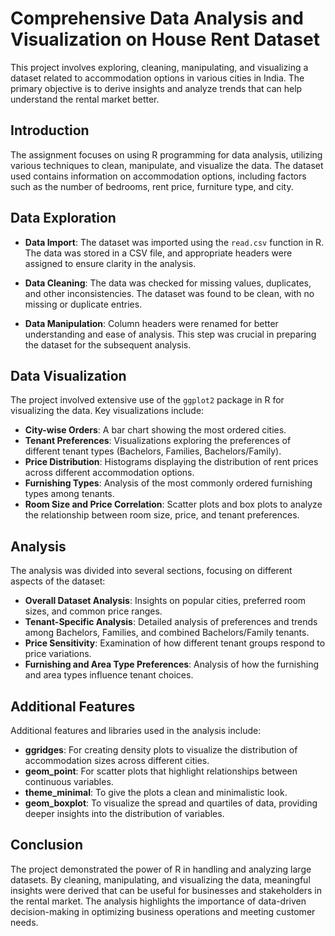 # Comprehensive Data Analysis and Visualization on House Rent Dataset

This project involves exploring, cleaning, manipulating, and visualizing a dataset related to accommodation options in various cities in India. The primary objective is to derive insights and analyze trends that can help understand the rental market better.

## Introduction

The assignment focuses on using R programming for data analysis, utilizing various techniques to clean, manipulate, and visualize the data. The dataset used contains information on accommodation options, including factors such as the number of bedrooms, rent price, furniture type, and city.

## Data Exploration

- **Data Import**: The dataset was imported using the `read.csv` function in R. The data was stored in a CSV file, and appropriate headers were assigned to ensure clarity in the analysis.

- **Data Cleaning**: The data was checked for missing values, duplicates, and other inconsistencies. The dataset was found to be clean, with no missing or duplicate entries.

- **Data Manipulation**: Column headers were renamed for better understanding and ease of analysis. This step was crucial in preparing the dataset for the subsequent analysis.

## Data Visualization

The project involved extensive use of the `ggplot2` package in R for visualizing the data. Key visualizations include:

- **City-wise Orders**: A bar chart showing the most ordered cities.
- **Tenant Preferences**: Visualizations exploring the preferences of different tenant types (Bachelors, Families, Bachelors/Family).
- **Price Distribution**: Histograms displaying the distribution of rent prices across different accommodation options.
- **Furnishing Types**: Analysis of the most commonly ordered furnishing types among tenants.
- **Room Size and Price Correlation**: Scatter plots and box plots to analyze the relationship between room size, price, and tenant preferences.

## Analysis

The analysis was divided into several sections, focusing on different aspects of the dataset:

- **Overall Dataset Analysis**: Insights on popular cities, preferred room sizes, and common price ranges.
- **Tenant-Specific Analysis**: Detailed analysis of preferences and trends among Bachelors, Families, and combined Bachelors/Family tenants.
- **Price Sensitivity**: Examination of how different tenant groups respond to price variations.
- **Furnishing and Area Type Preferences**: Analysis of how the furnishing and area types influence tenant choices.

## Additional Features

Additional features and libraries used in the analysis include:

- **ggridges**: For creating density plots to visualize the distribution of accommodation sizes across different cities.
- **geom_point**: For scatter plots that highlight relationships between continuous variables.
- **theme_minimal**: To give the plots a clean and minimalistic look.
- **geom_boxplot**: To visualize the spread and quartiles of data, providing deeper insights into the distribution of variables.

## Conclusion

The project demonstrated the power of R in handling and analyzing large datasets. By cleaning, manipulating, and visualizing the data, meaningful insights were derived that can be useful for businesses and stakeholders in the rental market. The analysis highlights the importance of data-driven decision-making in optimizing business operations and meeting customer needs.
